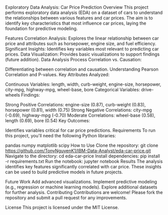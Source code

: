 Exploratory Data Analysis: Car Price Prediction
Overview
This project performs exploratory data analysis (EDA) on a dataset of cars to understand the relationships between various features and car prices. The aim is to identify key characteristics that most influence car prices, laying the foundation for predictive modeling.

Features
Correlation Analysis: Explores the linear relationship between car price and attributes such as horsepower, engine size, and fuel efficiency.
Significant Insights: Identifies key variables most relevant to predicting car prices.
Data Visualization: Provides basic visualizations to support findings (future addition).
Data Analysis Process
Correlation vs. Causation:

Differentiating between correlation and causation.
Understanding Pearson Correlation and P-values.
Key Attributes Analyzed:

Continuous Variables:
length, width, curb-weight, engine-size, horsepower, city-mpg, highway-mpg, wheel-base, bore
Categorical Variables:
drive-wheels
Findings:

Strong Positive Correlations:
engine-size (0.87), curb-weight (0.83), horsepower (0.81), width (0.75)
Strong Negative Correlations:
city-mpg (-0.69), highway-mpg (-0.70)
Moderate Correlations:
wheel-base (0.58), length (0.69), bore (0.54)
Key Outcomes:

Identifies variables critical for car price predictions.
Requirements
To run this project, you'll need the following Python libraries:

pandas
numpy
matplotlib
scipy
How to Use
Clone the repository:
git clone https://github.com/TonyNguyenK1/IBM-Data-Analyst/eda-car-price.git
Navigate to the directory:
cd eda-car-price
Install dependencies:
pip install -r requirements.txt
Run the notebook:
jupyter notebook
Results
The analysis identifies key features significantly correlated with car price. These insights can be used to build predictive models in future projects.

Future Work
Add advanced visualizations.
Implement predictive modeling (e.g., regression or machine learning models).
Explore additional datasets for further analysis.
Contributing
Contributions are welcome! Please fork the repository and submit a pull request for any improvements.

License
This project is licensed under the MIT License.

